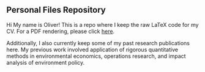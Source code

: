 ## Personal Files Repository


Hi My name is Oliver! This is a repo where I keep the raw LaTeX code for my CV. For a PDF rendering, please click [here](https://www.dropbox.com/s/ixc9929hxhkg1f2/Oliver_Ma_CV.pdf?dl=0).

Additionally, I also currently keep some of my past research publications here. My previous work involved application of rigorous quantitative methods in environmental economics, operations research, and impact analysis of environment policy. 
